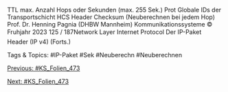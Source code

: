 TTL max. Anzahl Hops oder Sekunden (max. 255 Sek.)
Prot Globale IDs der Transportschicht
HCS Header Checksum (Neuberechnen bei jedem Hop)
Prof. Dr. Henning Pagnia (DHBW Mannheim) Kommunikationssysteme © Fruhjahr 2023 125 / 187Network Layer Internet Protocol
Der IP-Paket Header (IP v4) (Forts.)

   Tags & Topics:
   #IP-Paket
   #Sek
   #Neuberechn
   #Neuberechnen

[Previous: #KS_Folien_473](KS_Folien_473.md)

[Next: #KS_Folien_473](KS_Folien_473.md)